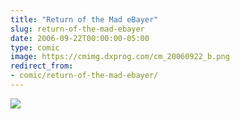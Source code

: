 ```yaml
---
title: "Return of the Mad eBayer"
slug: return-of-the-mad-ebayer
date: 2006-09-22T00:00:00-05:00
type: comic
image: https://cmimg.dxprog.com/cm_20060922_b.png
redirect_from:
- comic/return-of-the-mad-ebayer/
---
```

[![](https://cmimg.dxprog.com/cm_20060922_b.png)](https://cmimg.dxprog.com/cm_20060922_b.png)


